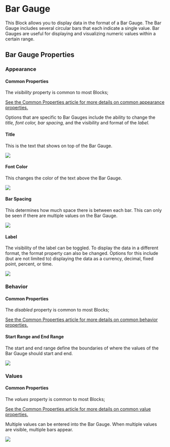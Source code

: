 # Bar Gauge

This Block allows you to display data in the format of a Bar Gauge. The Bar Gauge includes several circular bars that each indicate a single value. Bar Gauges are useful for displaying and visualizing numeric values within a certain range.

## Bar Gauge Properties

### Appearance

#### Common Properties

The _visibility_ property is common to most Blocks;

[See the Common Properties article for more details on common appearance properties.](../common-properties.md#appearance)

Options that are specific to Bar Gauges include the ability to change the _title, font color, bar spacing,_ and the visibility and format of the _label._

#### Title

This is the text that shows on top of the Bar Gauge.

![](<../../.gitbook/assets/image (1563).png>)

#### Font Color

This changes the color of the text above the Bar Gauge.

![](<../../.gitbook/assets/image (1147).png>)

#### Bar Spacing

This determines how much space there is between each bar. This can only be seen if there are multiple values on the Bar Gauge.

![](<../../.gitbook/assets/image (564).png>)

#### Label

The visibility of the label can be toggled. To display the data in a different format, the format property can also be changed. Options for this include (but are not limited to) displaying the data as a currency, decimal, fixed point, percent, or time.

![](<../../.gitbook/assets/image (1852).png>)

### Behavior

#### Common Properties

The _disabled_ property is common to most Blocks;&#x20;

[See the Common Properties article for more details on common behavior properties.](../common-properties.md#behavior)

#### Start Range and End Range

The start and end range define the boundaries of where the values of the Bar Gauge should start and end.

![](<../../.gitbook/assets/image (1447).png>)

### Values

#### Common Properties

The _values_ property is common to most Blocks;

[See the Common Properties article for more details on common value properties.](../common-properties.md#behavior-1)

Multiple values can be entered into the Bar Gauge. When multiple values are visible, multiple bars appear.

![](<../../.gitbook/assets/image (369).png>)
